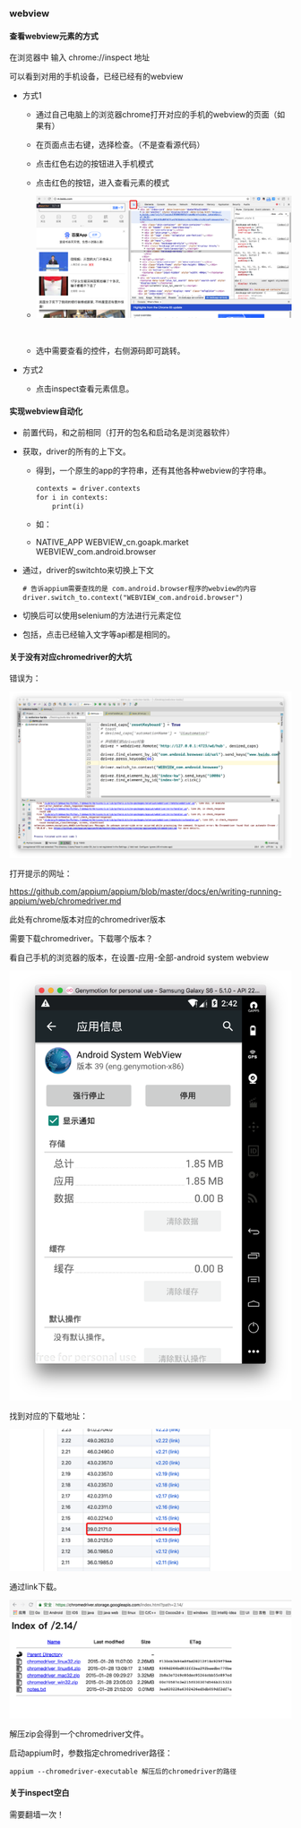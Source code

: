 ### webview

#### 查看webview元素的方式

在浏览器中 输入 chrome://inspect 地址

可以看到对用的手机设备，已经已经有的webview


- 方式1

  - 通过自己电脑上的浏览器chrome打开对应的手机的webview的页面（如果有）

  - 在页面点击右键，选择检查。（不是查看源代码）

  - 点击红色右边的按钮进入手机模式

  - 点击红色的按钮，进入查看元素的模式

    

  - ![Snip20180410_57](移动端测试_image/Snip20180410_57.png)

  ​

  - 选中需要查看的控件，右侧源码即可跳转。

- 方式2
  - 点击inspect查看元素信息。

#### 实现webview自动化

- 前置代码，和之前相同（打开的包名和启动名是浏览器软件）

- 获取，driver的所有的上下文。

  - 得到，一个原生的app的字符串，还有其他各种webview的字符串。

    ```
    contexts = driver.contexts
    for i in contexts:
        print(i)
    ```

  - 如：

  - NATIVE_APP
    WEBVIEW_cn.goapk.market
    WEBVIEW_com.android.browser

- 通过，driver的switchto来切换上下文

  ```
  # 告诉appium需要查找的是 com.android.browser程序的webview的内容
  driver.switch_to.context("WEBVIEW_com.android.browser")
  ```

- 切换后可以使用selenium的方法进行元素定位

- 包括，点击已经输入文字等api都是相同的。

#### 关于没有对应chromedriver的大坑

错误为：

![Snip20180705_2](移动端测试_image/Snip20180705_2.png)

打开提示的网址：

https://github.com/appium/appium/blob/master/docs/en/writing-running-appium/web/chromedriver.md

此处有chrome版本对应的chromedriver版本

需要下载chromedriver。下载哪个版本？

看自己手机的浏览器的版本，在设置-应用-全部-android system webview

![Snip20180705_13](移动端测试_image/Snip20180705_13.png)

找到对应的下载地址：

![Snip20180705_4](移动端测试_image/Snip20180705_4.png)

通过link下载。

![Snip20180705_6](移动端测试_image/Snip20180705_6.png)

解压zip会得到一个chromedriver文件。

启动appium时，参数指定chromedriver路径：

```
appium --chromedriver-executable 解压后的chromedriver的路径
```

#### 关于inspect空白

需要翻墙一次！